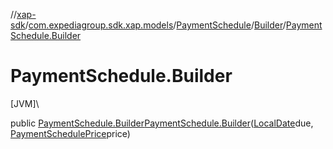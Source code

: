 //[xap-sdk](../../../../index.md)/[com.expediagroup.sdk.xap.models](../../index.md)/[PaymentSchedule](../index.md)/[Builder](index.md)/[PaymentSchedule.Builder](-payment-schedule.-builder.md)

# PaymentSchedule.Builder

[JVM]\

public [PaymentSchedule.Builder](index.md)[PaymentSchedule.Builder](-payment-schedule.-builder.md)([LocalDate](https://docs.oracle.com/javase/8/docs/api/java/time/LocalDate.html)due, [PaymentSchedulePrice](../../-payment-schedule-price/index.md)price)
